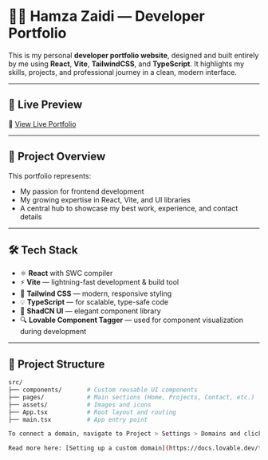 # 🧑‍💻 Hamza Zaidi — Developer Portfolio

This is my personal **developer portfolio website**, designed and built entirely by me using **React**, **Vite**, **TailwindCSS**, and **TypeScript**. It highlights my skills, projects, and professional journey in a clean, modern interface.

---

## 🚀 Live Preview

🔗 [View Live Portfolio](https://Hamza-Zaidi619.github.io/Portfolio)

---

## 📌 Project Overview

This portfolio represents:
- My passion for frontend development
- My growing expertise in React, Vite, and UI libraries
- A central hub to showcase my best work, experience, and contact details

---

## 🛠️ Tech Stack

- ⚛️ **React** with SWC compiler
- ⚡ **Vite** — lightning-fast development & build tool
- 🎨 **Tailwind CSS** — modern, responsive styling
- 💡 **TypeScript** — for scalable, type-safe code
- 🧩 **ShadCN UI** — elegant component library
- 🔍 **Lovable Component Tagger** — used for component visualization during development

---

## 📁 Project Structure

```bash
src/
├── components/       # Custom reusable UI components
├── pages/            # Main sections (Home, Projects, Contact, etc.)
├── assets/           # Images and icons
├── App.tsx           # Root layout and routing
├── main.tsx          # App entry point

To connect a domain, navigate to Project > Settings > Domains and click Connect Domain.

Read more here: [Setting up a custom domain](https://docs.lovable.dev/tips-tricks/custom-domain#step-by-step-guide)
